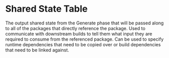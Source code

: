 # Shared State Table

The output shared state from the Generate phase that will be passed along to all of the packages that directly reference the package. Used to communicate with downstream builds to tell them what input they are required to consume from the referenced package. Can be used to specify runtime dependencies that need to be copied over or build dependencies that need to be linked against.
